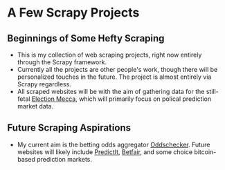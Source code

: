 #  A Few Scrapy Projects

## Beginnings of Some Hefty Scraping
* This is my collection of web scraping projects, right now entirely through the Scrapy framework.
* Currently all the projects are other people's work, though there will be personalized touches in the future. The project is almost entirely via Scrapy regardless.
* All scraped websites will be with the aim of gathering data for the still-fetal [Election Mecca](http://electionmecca.com), which will primarily focus on polical prediction market data.

## Future Scraping Aspirations
* My current aim is the betting odds aggregator [Oddschecker](http://www.oddschecker.com/politics/us-politics/us-presidential-election-2016/republican-candidate). Future websites will likely include [PredictIt](http://predictit.org), [Betfair](https://www.betfair.com/exchange/plus/#/politics/market/1.107373419), and some choice bitcoin-based prediction markets.
